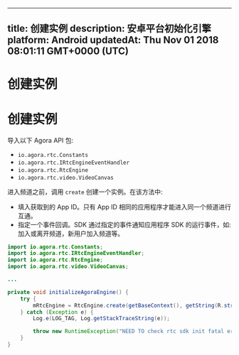 
---
title: 创建实例
description: 安卓平台初始化引擎
platform: Android
updatedAt: Thu Nov 01 2018 08:01:11 GMT+0000 (UTC)
---
# 创建实例
# 创建实例
导入以下 Agora API 包:

- `io.agora.rtc.Constants`
- `io.agora.rtc.IRtcEngineEventHandler`
- `io.agora.rtc.RtcEngine`
- `io.agora.rtc.video.VideoCanvas`

进入频道之前，调用 `create` 创建一个实例。在该方法中:

- 填入获取到的 App ID。只有 App ID 相同的应用程序才能进入同一个频道进行互通。
- 指定一个事件回调。SDK 通过指定的事件通知应用程序 SDK 的运行事件，如: 加入或离开频道，新用户加入频道等。

```java
import io.agora.rtc.Constants;
import io.agora.rtc.IRtcEngineEventHandler;
import io.agora.rtc.RtcEngine;
import io.agora.rtc.video.VideoCanvas;

...

private void initializeAgoraEngine() {
    try {
        mRtcEngine = RtcEngine.create(getBaseContext(), getString(R.string.agora_app_id), mRtcEventHandler);
    } catch (Exception e) {
        Log.e(LOG_TAG, Log.getStackTraceString(e));

        throw new RuntimeException("NEED TO check rtc sdk init fatal error\n" + Log.getStackTraceString(e));
    }
}
```


